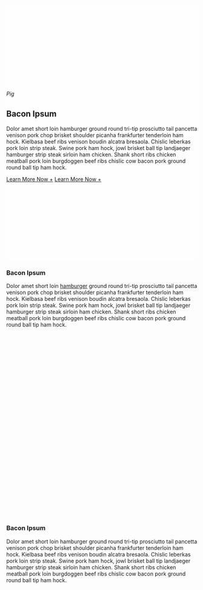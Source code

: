 <!DOCTYPE html>
<html>

<!-- Framework Stylesheet -->
<link href="https://AgileCreativeSolutions.github.io/framework/v1.css" rel="stylesheet"> 

<!-- OEM Stylesheet -->
<link href="https://AgileCreativeSolutions.github.io/vw-oem/generic-vw.css" rel="stylesheet">

<style>

/* For devices larger than 575px (Phablet) */
@media (min-width: 575px) {}

/* For devices larger than 768px (Desktop) */
@media (min-width: 768px) {}

/* For devices larger than 995px (Large Desktop) */
@media (min-width: 995px) {}

/* For devices larger than 1024px (XL Desktop) */
@media (min-width: 1024px) {}
    
/* For devices larger than 1280px (2XL Desktop) */
@media (min-width: 1280px) {}

/* For devices larger than 1536px (3XL Desktop) */
@media (min-width: 1536px) {}


/* Styling */
.acs-bg1 {
background: url("https://via.placeholder.com/1920") center center no-repeat;
background-size: cover;
min-height: 70vmin;
box-shadow: inset 0 0 0 1000px rgba(255, 255, 255, .8);
display: flex;
align-items: center
}
.acs-bg2 {
background: url("https://via.placeholder.com/1920/000") center center no-repeat;
background-size: cover;
min-height: 50vmin;
}
.acs-img {
max-width: 6rem;
}

</style>

<!-- Background Hero -->
<div class="acs-wrapper acs-bg1">
<div class="acs-container-lg acs-p-10">
<div class="acs-row acs-text-center">
<div class="acs-twelve acs-columns">
<h6 class="acs-h6 acs-accent2">Pig</h6>
<h2 class="acs-h1 acs-mb-5">Bacon Ipsum</h2>
<p class="acs-mb-10 acs-lh-7">Dolor amet short loin hamburger ground round tri-tip prosciutto tail pancetta venison pork chop brisket shoulder picanha frankfurter tenderloin ham hock. Kielbasa beef ribs venison boudin alcatra bresaola. Chislic leberkas pork loin strip steak. Swine pork ham hock, jowl brisket ball tip landjaeger hamburger strip steak sirloin ham chicken. Shank short ribs chicken meatball pork loin burgdoggen beef ribs chislic cow bacon pork ground round ball tip ham hock.</p>
<a href="#" class="acs-button acs-button-margin acs-button-fw-mob">Learn More Now +</a>
<a href="#" class="acs-button2 acs-button-margin acs-button-fw-mob">Learn More Now +</a>
</div>
</div>
</div>
</div>
<!-- Background Hero -->

<!-- Single Column Text -->
<div class="acs-wrapper">
<div class="acs-container acs-py-15">
<div class="acs-row acs-text-center">
<div class="acs-twelve acs-columns">
<img src="https://t3.ftcdn.net/jpg/02/07/92/84/360_F_207928402_LDAsBb1kpXzu1YSvU9WotsoxOXNZKlIV.jpg" class="acs-img-full-width acs-img acs-ma" title="" alt="" />
<h3 class="acs-h2">Bacon Ipsum</h3>
<p class="acs-lh-8 acs-mt-3">Dolor amet short loin <a href="#" class="acs-link-accent2">hamburger</a> ground round tri-tip prosciutto tail pancetta venison pork chop brisket shoulder picanha frankfurter tenderloin ham hock. Kielbasa beef ribs venison boudin alcatra bresaola. Chislic leberkas pork loin strip steak. Swine pork ham hock, jowl brisket ball tip landjaeger hamburger strip steak sirloin ham chicken. Shank short ribs chicken meatball pork loin burgdoggen beef ribs chislic cow bacon pork ground round ball tip ham hock.</p>
</div>
</div>
</div>
</div>
<!-- Single Column Text -->

<!-- Img/Text Full Width -->
<div class="acs-wrapper acs-bg-gray2">
<div class="acs-row acs-align-items-center">
<div class="acs-twelve acs-five-lg acs-six-xl acs-bg2">&nbsp;</div>
<div class="acs-twelve acs-eight-md acs-seven-lg acs-six-xl acs-columns acs-p-8">
<h3 class="acs-h3 acs-mb-3">Bacon Ipsum</h3>
<p class="acs-lh-8">Dolor amet short loin hamburger ground round tri-tip prosciutto tail pancetta venison pork chop brisket shoulder picanha frankfurter tenderloin ham hock. Kielbasa beef ribs venison boudin alcatra bresaola. Chislic leberkas pork loin strip steak. Swine pork ham hock, jowl brisket ball tip landjaeger hamburger strip steak sirloin ham chicken. Shank short ribs chicken meatball pork loin burgdoggen beef ribs chislic cow bacon pork ground round ball tip ham hock.</p>
</div>
</div>
</div>
<!-- Img/Text Full Width -->

</html>
